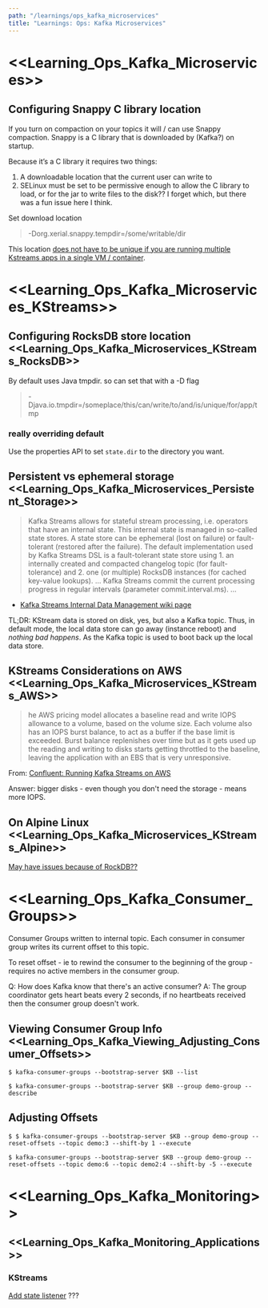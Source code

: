 ```yaml
---
path: "/learnings/ops_kafka_microservices"
title: "Learnings: Ops: Kafka Microservices"
---
```


# <<Learning_Ops_Kafka_Microservices>>

## Configuring Snappy C library location

If you turn on compaction on your topics it will / can use Snappy compaction. Snappy is a C library that is downloaded by (Kafka?) on startup.

Because it’s a C library it requires two things:
  1. A downloadable location that the current user can write to
  2. SELinux must be set to be permissive enough  to allow the C library to load, or for the jar to write files to the disk?? I forget which, but there was a fun issue here I think.

Set download location 

> -Dorg.xerial.snappy.tempdir=/some/writable/dir

This location [does not have to be unique if you are running multiple Kstreams apps in a single VM / container](https://github.com/xerial/snappy-java/issues/84).


# <<Learning_Ops_Kafka_Microservices_KStreams>>

## Configuring RocksDB store location <<Learning_Ops_Kafka_Microservices_KStreams_RocksDB>>

By default uses Java tmpdir. so can set that with a -D flag

> -Djava.io.tmpdir=/someplace/this/can/write/to/and/is/unique/for/app/tmp

### really overriding default

Use the properties API to set `state.dir` to the directory you want.

## Persistent vs ephemeral storage  <<Learning_Ops_Kafka_Microservices_Persistent_Storage>>

> Kafka Streams allows for stateful stream processing, i.e. operators that have an internal state. This internal state is managed in so-called state stores. A state store can be ephemeral (lost on failure) or fault-tolerant (restored after the failure). The default implementation used by Kafka Streams DSL is a fault-tolerant state store using 1. an internally created and compacted changelog topic (for fault-tolerance) and 2. one (or multiple) RocksDB instances (for cached key-value lookups).
>...
> Kafka Streams commit the current processing progress in regular intervals (parameter commit.interval.ms). 
> ...

- [Kafka Streams Internal Data Management wiki page](https://cwiki.apache.org/confluence/display/KAFKA/Kafka+Streams+Internal+Data+Management)

TL;DR: KStream data is stored on disk, yes, but also a Kafka topic. Thus, in default mode, the local data store can go away (instance reboot) and _nothing bad happens_. As the Kafka topic is used to boot back up the local data store.

## KStreams Considerations on AWS <<Learning_Ops_Kafka_Microservices_KStreams_AWS>>

> he AWS pricing model allocates a baseline read and write IOPS allowance to a volume, based on the volume size. Each volume also has an IOPS burst balance, to act as a buffer if the base limit is exceeded. Burst balance replenishes over time but as it gets used up the reading and writing to disks starts getting throttled to the baseline, leaving the application with an EBS that is very unresponsive. 

From: [Confluent: Running Kafka Streams on AWS](https://www.confluent.io/blog/running-kafka-streams-applications-aws/)

Answer: bigger disks - even though you don't need the storage - means more IOPS.

## On Alpine Linux <<Learning_Ops_Kafka_Microservices_KStreams_Alpine>>

[May have issues because of RockDB??](https://issues.apache.org/jira/browse/KAFKA-4988)

# <<Learning_Ops_Kafka_Consumer_Groups>>

Consumer Groups written to internal topic.
Each consumer in consumer group writes its current offset to this topic.

To reset offset - ie to rewind the consumer to the beginning of the group - requires no active members in the consumer group.

Q: How does Kafka know that there's an active consumer?
A: The group coordinator gets heart beats every 2 seconds, if no heartbeats received then the consumer group doesn't work.

## Viewing Consumer Group Info  <<Learning_Ops_Kafka_Viewing_Adjusting_Consumer_Offsets>>

    $ kafka-consumer-groups --bootstrap-server $KB --list
    
    $ kafka-consumer-groups --bootstrap-server $KB --group demo-group --describe
    
## Adjusting Offsets

    $ $ kafka-consumer-groups --bootstrap-server $KB --group demo-group --reset-offsets --topic demo:3 --shift-by 1 --execute
    
    $ kafka-consumer-groups --bootstrap-server $KB --group demo-group --reset-offsets --topic demo:6 --topic demo2:4 --shift-by -5 --execute
    
# <<Learning_Ops_Kafka_Monitoring>>

## <<Learning_Ops_Kafka_Monitoring_Applications>>

### KStreams

[Add state listener](https://stackoverflow.com/a/51454631/224334) ???

